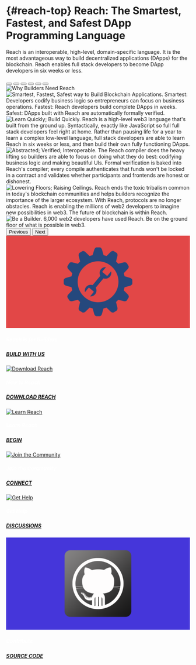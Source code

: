 # {#reach-top} Reach: The Smartest, Fastest, and Safest DApp Programming Language

Reach is an interoperable, high-level, domain-specific language. 
It is the most advantageous way to build decentralized applications (DApps) for the blockchain. 
Reach enables full stack developers to become DApp developers in six weeks or less.

<section class="container">
    <div id="carouselCaptions" class="carousel slide" data-bs-ride="carousel">
        <div class="carousel-indicators">
            <button type="button" data-bs-target="#carouselCaptions" data-bs-slide-to="0" class="active" aria-current="true" aria-label="Slide 1"></button>
            <button type="button" data-bs-target="#carouselCaptions" data-bs-slide-to="1" aria-label="Slide 2"></button>
            <button type="button" data-bs-target="#carouselCaptions" data-bs-slide-to="2" aria-label="Slide 3"></button>
            <button type="button" data-bs-target="#carouselCaptions" data-bs-slide-to="3" aria-label="Slide 4"></button>
            <button type="button" data-bs-target="#carouselCaptions" data-bs-slide-to="4" aria-label="Slide 5"></button>
            <button type="button" data-bs-target="#carouselCaptions" data-bs-slide-to="5" aria-label="Slide 6"></button>
        </div>
        <div class="carousel-inner">
            <div class="carousel-item active">
                <img src="/why/01-why.png" class="d-block w-100" alt="Why Builders Need Reach">
            </div>
            <div class="carousel-item">
                <img src="/why/02-attributes.png" class="d-block w-100" alt="Smartest, Fastest, Safest way to Build Blockchain Applications. Smartest: Developers codify business logic so entrepreneurs can focus on business operations. Fastest: Reach developers build complete DApps in weeks. Safest: DApps built with Reach are automatically formally verified.">
            </div>
            <div class="carousel-item">
                <img src="/why/03-quick.png" class="d-block w-100" alt="Learn Quickly; Build Quickly. Reach is a high-level web3 language that's built from the ground up. Syntactically, exactly like JavaScript so full full stack developers feel right at home. Rather than pausing life for a year to learn a complex low-level language, full stack developers are able to learn Reach in six weeks or less, and then build their own fully functioning DApps.">
            </div>
            <div class="carousel-item">
                <img src="/why/04-abstraction.png" class="d-block w-100" alt="Abstracted; Verified; Interoperable. The Reach compiler does the heavy lifting so builders are able to focus on doing what they do best: codifying business logic and making beautiful UIs. Formal verification is baked into Reach's compiler; every compile authenticates that funds won't be locked in a contract and validates whether participants and frontends are honest or dishonest.">
            </div>
            <div class="carousel-item">
                <img src="/why/05-barriers.png" class="d-block w-100" alt="Lowering Floors; Raising Ceilings. Reach ends the toxic tribalism common in today's blockchain communities and helps builders recognize the importance of the larger ecosystem. With Reach, protocols are no longer obstacles. Reach is enabling the millions of web2 developers to imagine new possibilities in web3. The future of blockchain is within Reach.">
            </div>
            <div class="carousel-item">
                <img src="/why/06-builder.png" class="d-block w-100" alt="Be a Builder. 6,000 web2 developers have used Reach. Be on the ground floor of what is possible in web3.">
            </div>
        </div>
        <button class="carousel-control-prev" type="button" data-bs-target="#carouselCaptions" data-bs-slide="prev">
            <span class="carousel-control-prev-icon" aria-hidden="true"></span>
            <span class="visually-hidden">Previous</span>
        </button>
        <button class="carousel-control-next" type="button" data-bs-target="#carouselCaptions" data-bs-slide="next">
            <span class="carousel-control-next-icon" aria-hidden="true"></span>
            <span class="visually-hidden">Next</span>
        </button>
    </div>
</section>

<div class="container">
    <section class="row align-items-center g-1">
        <section class="col p-3">
            <div class="card text-center">
                <a href="/why/index.md">
                <img src="build.png" class="card-img-top" alt="Why builders need Reach">
                </a>
                <div class="card-body">
                    <h5 class="card-title" style="color:#fff">Reach is for Builders</h5>
                    <a href="/why/#build">
                    <h5 class="btn btn-primary card-title">BUILD WITH US</h5>
                    </a>
                </div>
            </div>
        </section>
        <section class="col p-3">
            <div class="card text-center">
                <a href="/quickstart/#quickstart">
                <img src="/why/download.png" class="card-img-top" alt="Download Reach">
                </a>
                <div class="card-body">
                    <h5 class="card-title" style="color:#fff">New to Reach</h5>
                    <a href="/quickstart/#quickstart">
                    <h5 class="btn btn-primary card-title">DOWNLOAD REACH</h5>
                    </a>
                </div>
            </div>
        </section>
        <section class="row align-items-center g-1">
            <section class="col p-3">
                <div class="card text-center">
                    <a href="/tut/#tuts">
                    <img src="/why/learn.png" class="card-img-top" alt="Learn Reach">
                    </a>
                    <div class="card-body">
                        <h5 class="card-title" style="color:#fff">Learn Reach</h5>
                        <a href="/tut/#tuts">
                        <h5 class="btn btn-primary card-title">BEGIN</h5>
                        </a>
                    </div>
                </div>
            </section>
            <section class="col p-3">
                <div class="card text-center">
                    <a href="@{DISCORD}">
                    <img src="/why/community.png" class="card-img-top" alt="Join the Community">
                    </a>
                    <div class="card-body">
                        <h5 class="card-title" style="color:#fff">Join the Community</h5>
                        <a href="@{DISCORD}">
                        <h5 class="btn btn-primary card-title">CONNECT</h5>
                        </a>
                    </div>
                </div>
            </section>
        </section>
        <section class="row align-items-center g-1">
            <section class="col p-3">
                <div class="card text-center">
                    <a href="@{DISCUSSIONS}">
                    <img src="/why/discussions.png" class="card-img-top" alt="Get Help">
                    </a>
                    <div class="card-body">
                        <h5 class="card-title" style="color:#fff">Get Help</h5>
                        <a href="@{DISCUSSIONS}">
                        <h5 class="btn btn-primary card-title">DISCUSSIONS</h5>
                        </a>
                    </div>
                </div>
            </section>
            <section class="col p-3">
                <div class="card text-center">
                    <a href="@{REPO}">
                    <img src="source.png" class="card-img-top" alt="Join the Community">
                    </a>
                    <div class="card-body">
                        <h5 class="card-title" style="color:#fff">Contribute</h5>
                        <a href="@{REPO}">
                        <h5 class="btn btn-primary card-title">SOURCE CODE</h5>
                        </a>
                    </div>
                </div>
            </section>
        </section>
    </section>
</div> 
